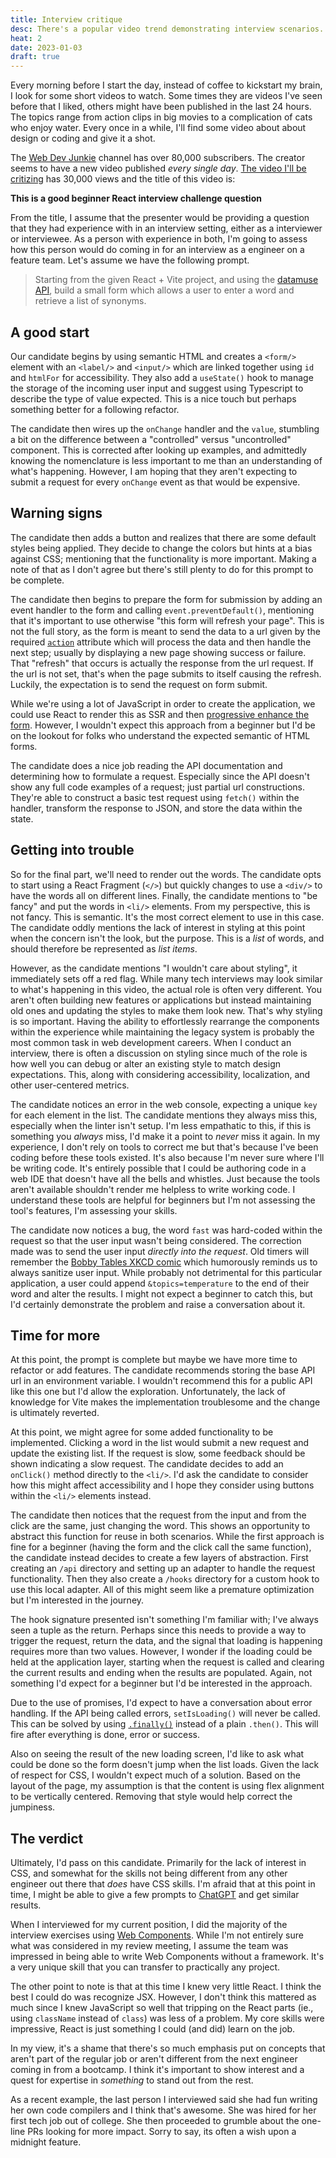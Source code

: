 ```yaml
---
title: Interview critique
desc: There's a popular video trend demonstrating interview scenarios. In this post, I'll provide some feedback on one exercise in particular based on my experience as both an interviewer and interviewee.
heat: 2
date: 2023-01-03
draft: true
---
```


Every morning before I start the day, instead of coffee to kickstart my brain, I look for some short videos to watch. Some times they are videos I've seen before that I liked, others might have been published in the last 24 hours. The topics range from action clips in big movies to a complication of cats who enjoy water. Every once in a while, I'll find some video about about design or coding and give it a shot.

The [Web Dev Junkie](https://www.youtube.com/@WebDevJunkie) channel has over 80,000 subscribers. The creator seems to have a new video published _every single day_. [The video I'll be critizing](https://www.youtube.com/watch?v=-Rtlnsgbc0k) has 30,000 views and the title of this video is:

**This is a good beginner React interview challenge question**

From the title, I assume that the presenter would be providing a question that they had experience with in an interview setting, either as a interviewer or interviewee. As a person with experience in both, I'm going to assess how this person would do coming in for an interview as a engineer on a feature team. Let's assume we have the following prompt.

> Starting from the given React + Vite project, and using the [datamuse API](https://www.datamuse.com/api/), build a small form which allows a user to enter a word and retrieve a list of synonyms.

## A good start

Our candidate begins by using semantic HTML and creates a `<form/>` element with an `<label/>` and `<input/>` which are linked together using `id` and `htmlFor` for accessibility. They also add a `useState()` hook to manage the storage of the incoming user input and suggest using Typescript to describe the type of value expected. This is a nice touch but perhaps something better for a following refactor.

The candidate then wires up the `onChange` handler and the `value`, stumbling a bit on the difference between a "controlled" versus "uncontrolled" component. This is corrected after looking up examples, and admittedly knowing the nomenclature is less important to me than an understanding of what's happening. However, I am hoping that they aren't expecting to submit a request for every `onChange` event as that would be expensive.

## Warning signs

The candidate then adds a button and realizes that there are some default styles being applied. They decide to change the colors but hints at a bias against CSS; mentioning that the functionality is more important. Making a note of that as I don't agree but there's still plenty to do for this prompt to be complete.

The candidate then begins to prepare the form for submission by adding an event handler to the form and calling `event.preventDefault()`, mentioning that it's important to use otherwise "this form will refresh your page". This is not the full story, as the form is meant to send the data to a url given by the required [`action`](https://developer.mozilla.org/en-US/docs/Web/HTML/Element/form#attr-action) attribute which will process the data and then handle the next step; usually by displaying a new page showing success or failure. That "refresh" that occurs is actually the response from the url request. If the url is not set, that's when the page submits to itself causing the refresh. Luckily, the expectation is to send the request on form submit.

While we're using a lot of JavaScript in order to create the application, we could use React to render this as SSR and then [progressive enhance the form](https://www.bram.us/2022/04/22/progressive-enhancement-and-html-forms-use-formdata/). However, I wouldn't expect this approach from a beginner but I'd be on the lookout for folks who understand the expected semantic of HTML forms.

The candidate does a nice job reading the API documentation and determining how to formulate a request. Especially since the API doesn't show any full code examples of a request; just partial url constructions. They're able to construct a basic test request using `fetch()` within the handler, transform the response to JSON, and store the data within the state.

## Getting into trouble

So for the final part, we'll need to render out the words. The candidate opts to start using a React Fragment (`</>`) but quickly changes to use a `<div/>` to have the words all on different lines. Finally, the candidate mentions to "be fancy" and put the words in `<li/>` elements. From my perspective, this is not fancy. This is semantic. It's the most correct element to use in this case. The candidate oddly mentions the lack of interest in styling at this point when the concern isn't the look, but the purpose. This is a _list_ of words, and should therefore be represented as _list items_.

However, as the candidate mentions "I wouldn't care about styling", it immediately sets off a red flag. While many tech interviews may look similar to what's happening in this video, the actual role is often very different. You aren't often building new features or applications but instead maintaining old ones and updating the styles to make them look new. That's why styling is so important. Having the ability to effortlessly rearrange the components within the experience while maintaining the legacy system is probably the most common task in web development careers. When I conduct an interview, there is often a discussion on styling since much of the role is how well you can debug or alter an existing style to match design expectations. This, along with considering accessibility, localization, and other user-centered metrics.

The candidate notices an error in the web console, expecting a unique `key` for each element in the list. The candidate mentions they always miss this, especially when the linter isn't setup. I'm less empathatic to this, if this is something you _always_ miss, I'd make it a point to _never_ miss it again. In my experience, I don't rely on tools to correct me but that's because I've been coding before these tools existed. It's also because I'm never sure where I'll be writing code. It's entirely possible that I could be authoring code in a web IDE that doesn't have all the bells and whistles. Just because the tools aren't available shouldn't render me helpless to write working code. I understand these tools are helpful for beginners but I'm not assessing the tool's features, I'm assessing your skills.

The candidate now notices a bug, the word `fast` was hard-coded within the request so that the user input wasn't being considered. The correction made was to send the user input _directly into the request_. Old timers will remember the [Bobby Tables XKCD comic](https://xkcd.com/327/) which humorously reminds us to always sanitize user input. While probably not detrimental for this particular application, a user could append `&topics=temperature` to the end of their word and alter the results. I might not expect a beginner to catch this, but I'd certainly demonstrate the problem and raise a conversation about it.

## Time for more

At this point, the prompt is complete but maybe we have more time to refactor or add features. The candidate recommends storing the base API url in an environment variable. I wouldn't recommend this for a public API like this one but I'd allow the exploration. Unfortunately, the lack of knowledge for Vite makes the implementation troublesome and the change is ultimately reverted.

At this point, we might agree for some added functionality to be implemented. Clicking a word in the list would submit a new request and update the existing list. If the request is slow, some feedback should be shown indicating a slow request. The candidate decides to add an `onClick()` method directly to the `<li/>`. I'd ask the candidate to consider how this might affect accessibility and I hope they consider using buttons within the `<li/>` elements instead.

The candidate then notices that the request from the input and from the click are the same, just changing the word. This shows an opportunity to abstract this function for reuse in both scenarios. While the first approach is fine for a beginner (having the form and the click call the same function), the candidate instead decides to create a few layers of abstraction. First creating an `/api` directory and setting up an adapter to handle the request functionality. Then they also create a `/hooks` directory for a custom hook to use this local adapter. All of this might seem like a premature optimization but I'm interested in the journey.

The hook signature presented isn't something I'm familiar with; I've always seen a tuple as the return. Perhaps since this needs to provide a way to trigger the request, return the data, and the signal that loading is happening requires more than two values. However, I wonder if the loading could be held at the application layer, starting when the request is called and clearing the current results and ending when the results are populated. Again, not something I'd expect for a beginner but I'd be interested in the approach.

Due to the use of promises, I'd expect to have a conversation about error handling. If the API being called errors, `setIsLoading()` will never be called. This can be solved by using [`.finally()`](https://developer.mozilla.org/en-US/docs/Web/JavaScript/Reference/Global_Objects/Promise/finally) instead of a plain `.then()`. This will fire after everything is done, error or success.

Also on seeing the result of the new loading screen, I'd like to ask what could be done so the form doesn't jump when the list loads. Given the lack of respect for CSS, I wouldn't expect much of a solution. Based on the layout of the page, my assumption is that the content is using flex alignment to be vertically centered. Removing that style would help correct the jumpiness.

## The verdict

Ultimately, I'd pass on this candidate. Primarily for the lack of interest in CSS, and somewhat for the skills not being different from any other engineer out there that _does_ have CSS skills. I'm afraid that at this point in time, I might be able to give a few prompts to [ChatGPT](https://openai.com/blog/chatgpt/) and get similar results.

When I interviewed for my current position, I did the majority of the interview exercises using [Web Components](https://developer.mozilla.org/en-US/docs/Web/Web_Components). While I'm not entirely sure what was considered in my review meeting, I assume the team was impressed in being able to write Web Components without a framework. It's a very unique skill that you can transfer to practically any project.

The other point to note is that at this time I knew very little React. I think the best I could do was recognize JSX. However, I don't think this mattered as much since I knew JavaScript so well that tripping on the React parts (ie., using `className` instead of `class`) was less of a problem. My core skills were impressive, React is just something I could (and did) learn on the job.

In my view, it's a shame that there's so much emphasis put on concepts that aren't part of the regular job or aren't different from the next engineer coming in from a bootcamp. I think it's important to show interest and a quest for expertise in _something_ to stand out from the rest. 

As a recent example, the last person I interviewed said she had fun writing her own code compilers and I think that's awesome. She was hired for her first tech job out of college. She then proceeded to grumble about the one-line PRs looking for more impact. Sorry to say, its often a wish upon a midnight feature.